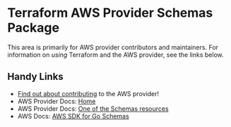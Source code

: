 # Terraform AWS Provider Schemas Package

This area is primarily for AWS provider contributors and maintainers. For information on _using_ Terraform and the AWS provider, see the links below.

## Handy Links

* [Find out about contributing](https://hashicorp.github.io/terraform-provider-aws/#contribute) to the AWS provider!
* AWS Provider Docs: [Home](https://registry.terraform.io/providers/hashicorp/aws/latest/docs)
* AWS Provider Docs: [One of the Schemas resources](https://registry.terraform.io/providers/hashicorp/aws/latest/docs/resources/schemas_discoverer)
* AWS Docs: [AWS SDK for Go Schemas](https://docs.aws.amazon.com/sdk-for-go/api/service/schemas/)

